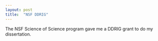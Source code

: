 ```yaml
---
layout: post
title:  "NSF DDRIG"
---
```


The NSF Science of Science program gave me a DDRIG grant to do my dissertation.
